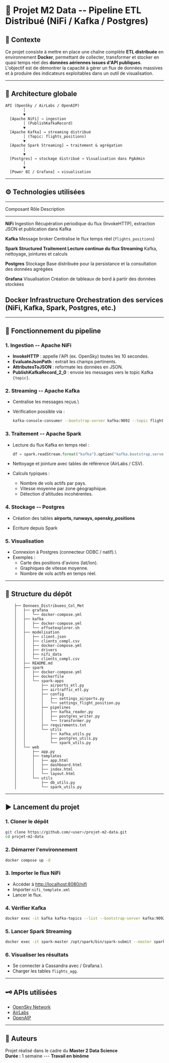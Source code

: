 # 🚀 Projet M2 Data -- Pipeline ETL Distribué (NiFi / Kafka / Postgres)

## 📌 Contexte

Ce projet consiste à mettre en place une chaîne complète **ETL
distribuée** en environnement **Docker**, permettant de collecter,
transformer et stocker en quasi temps réel des **données aériennes
issues d'API publiques**.\
L'objectif est de démontrer la capacité à gérer un flux de données
massives et à produire des indicateurs exploitables dans un outil de
visualisation.

------------------------------------------------------------------------

## 🧩 Architecture globale

``` text
API (OpenSky / AirLabs / OpenAIP)
        │
        ▼
  [Apache NiFi] → ingestion
        │ (PublishKafkaRecord)
        ▼
  [Apache Kafka] → streaming distribué
        │ (Topic: flights_positions)
        ▼
  [Apache Spark Streaming] → traitement & agrégation
        │
        ▼
  [Postgres] → stockage distribué → Visualisation dans PgAdmin
        │
        ▼
  [Power BI / Grafana] → visualisation
```

------------------------------------------------------------------------

## ⚙️ Technologies utilisées

  --------------------------------------------------------------------------
  Composant                   Rôle             Description
  --------------------------- ---------------- -----------------------------
  **NiFi**                    Ingestion        Récupération périodique du
                                               flux (InvokeHTTP), extraction
                                               JSON et publication dans
                                               Kafka

  **Kafka**                   Message broker   Centralise le flux temps réel
                                               (`flights_positions`)

  **Spark Structured          Traitement       Lecture continue du flux
  Streaming**                                  Kafka, nettoyage, jointures
                                               et calculs

  **Postgres**                Stockage         Base distribuée pour la
                                               persistance et la
                                               consultation des données
                                               agrégées

  **Grafana**                 Visualisation    Création de tableaux de bord
                                               à partir des données stockées

  **Docker**                  Infrastructure   Orchestration des services
                                               (NiFi, Kafka, Spark,
                                               Postgres, etc.)
  --------------------------------------------------------------------------

------------------------------------------------------------------------

## 🔄 Fonctionnement du pipeline

### 1. **Ingestion -- Apache NiFi**

-   **InvokeHTTP** : appelle l'API (ex. OpenSky) toutes les 10
    secondes.
-   **EvaluateJsonPath** : extrait les champs pertinents.
-   **AttributesToJSON** : reformate les données en JSON.
-   **PublishKafkaRecord_2\_0** : envoie les messages vers le topic
    Kafka `{topic}`.

### 2. **Streaming -- Apache Kafka**

-   Centralise les messages reçus.\

-   Vérification possible via :

    ``` bash
    kafka-console-consumer --bootstrap-server kafka:9092 --topic flights_positions --from-beginning
    ```

### 3. **Traitement -- Apache Spark**

-   Lecture du flux Kafka en temps réel :

    ``` python
    df = spark.readStream.format("kafka").option("kafka.bootstrap.servers", "kafka:9092").option("subscribe", "flights_positions").load()
    ```

-   Nettoyage et jointure avec tables de référence (AirLabs / CSV).

-   Calculs typiques :

    -   Nombre de vols actifs par pays.
    -   Vitesse moyenne par zone géographique.
    -   Détection d'altitudes incohérentes.

### 4. **Stockage -- Postgres**

-   Création des tables **airports, runways, opensky_positions**

-   Écriture depuis Spark

### 5. **Visualisation**

-   Connexion à Postgres (connecteur ODBC / natif).\
-   Exemples :
    -   Carte des positions d'avions (lat/lon).
    -   Graphiques de vitesse moyenne.
    -   Nombre de vols actifs en temps réel.

------------------------------------------------------------------------

## 🧱 Structure du dépôt

        ├── Donnees_Distribuees_Col_Met
        │   ├── grafana
        │   │   └── docker-compose.yml
        │   ├── kafka
        │   │   ├── docker-compose.yml
        │   │   └── offsetexplorer.sh
        │   ├── modelisation
        │   │   ├── client.json
        │   │   ├── clients_compl.csv
        │   │   ├── docker-compose.yml
        │   │   ├── drivers
        │   │   ├── nifi_data
        │   │   └── clients_compl.csv
        │   ├── README.md
        │   ├── spark
        │   │   ├── docker-compose.yml
        │   │   ├── dockerfile
        │   │   └── spark-apps
        │   │       ├── airports_etl.py
        │   │       ├── airtraffic_etl.py
        │   │       ├── config
        │   │       │   ├── settings_airports.py
        │   │       │   └── settings_flight_position.py
        │   │       ├── pipelines
        │   │       │   ├── kafka_reader.py
        │   │       │   ├── postgres_writer.py
        │   │       │   └── transformer.py
        │   │       ├── requirements.txt
        │   │       └── utils
        │   │           ├── kafka_utils.py
        │   │           ├── postgres_utils.py
        │   │           └── spark_utils.py
        │   └── web
        │       ├── app.py
        │       ├── templates
        │       │   ├── app.html
        │       │   ├── dashboard.html
        │       │   ├── index.html
        │       │   └── layout.html
        │       └── utils
        │           ├── db_utils.py
        │           └── spark_utils.py

------------------------------------------------------------------------

## ▶️ Lancement du projet

### 1. Cloner le dépôt

``` bash
git clone https://github.com/<user>/projet-m2-data.git
cd projet-m2-data
```

### 2. Démarrer l'environnement

``` bash
docker compose up -d
```

### 3. Importer le flux NiFi

-   Accéder à <http://localhost:8080/nifi>
-   Importer `nifi_template.xml`
-   Lancer le flux.

### 4. Vérifier Kafka

``` bash
docker exec -it kafka kafka-topics --list --bootstrap-server kafka:9092
```

### 5. Lancer Spark Streaming

``` bash
docker exec -it spark-master /opt/spark/bin/spark-submit --master spark://spark-master:7077 --packages org.apache.spark:spark-sql-kafka-0-10_2.12:3.5.0,org.postgresql:postgresql:42.7.3 --conf spark.driver.extraJavaOptions="-Duser.home=/tmp -Dlog4j.configuration=file:/dev/null" --conf spark.executor.extraJavaOptions="-Duser.home=/tmp" /opt/spark/work-dir/airtraffic_etl.py
```

### 6. Visualiser les résultats

-   Se connecter à Cassandra avec / Grafana.\
-   Charger les tables `flights_agg`.

------------------------------------------------------------------------

## 🗝️ APIs utilisées

-   [OpenSky Network](https://opensky-network.org/apidoc)
-   [AirLabs](https://airlabs.co/docsl)
-   [OpenAIP](https://docs.openaip.net)

------------------------------------------------------------------------

## 🧠 Auteurs

Projet réalisé dans le cadre du **Master 2 Data Science**\
**Durée :** 1 semaine --- **Travail en binôme**

